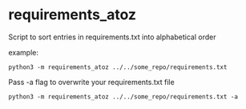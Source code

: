 # requirements_atoz
Script to sort entries in requirements.txt into alphabetical order


example:

```
python3 -m requirements_atoz ../../some_repo/requirements.txt 
```

Pass -a flag to overwrite your requirements.txt file

```
python3 -m requirements_atoz ../../some_repo/requirements.txt -a
```